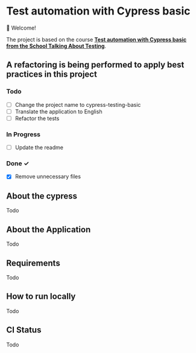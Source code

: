 # Test automation with Cypress basic
👋 Welcome!

The project is based on the course [**Test automation with Cypress basic from the School Talking About Testing**](https://udemy.com/user/walmyr).

## A refactoring is being performed to apply best practices in this project
### Todo
- [ ] Change the project name to cypress-testing-basic
- [ ] Translate the application to English
- [ ] Refactor the tests

### In Progress
- [ ] Update the readme  


### Done ✓
- [x] Remove unnecessary files
## About the cypress
Todo

## About the Application
Todo

## Requirements
Todo

## How to run locally
Todo

## CI Status
Todo